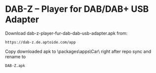 # DAB-Z – Player for DAB/DAB+ USB Adapter

Download dab-z-player-fur-dab-dab-usb-adapter.apk from: 

```
https://dab-z.de.aptoide.com/app
```

Copy downloaded apk to \packages\apps\Car\ right after repo sync and rename to 

```
DAB-Z.apk
```
